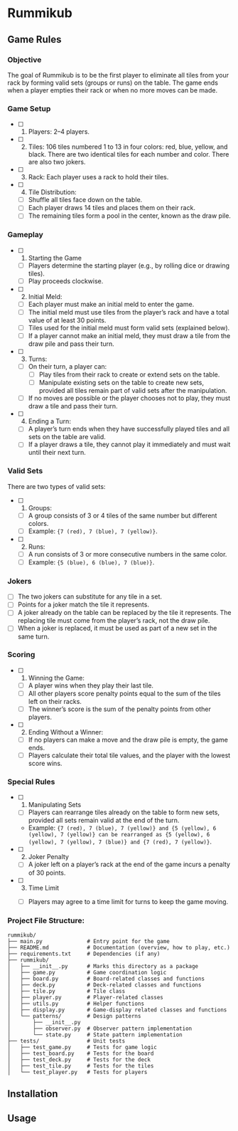 # Rummikub

## Game Rules

### Objective
The goal of Rummikub is to be the first player to eliminate all tiles from your rack by forming valid sets (groups or runs) on the table. The game ends when a player empties their rack or when no more moves can be made.

### Game Setup
- [ ] 1. Players: 2–4 players. 
- [ ] 2. Tiles: 106 tiles numbered 1 to 13 in four colors: red, blue, yellow, and black. There are two identical tiles for each number and color. There are also two jokers.
- [ ] 3. Rack: Each player uses a rack to hold their tiles.
- [ ] 4. Tile Distribution:
    - [ ] Shuffle all tiles face down on the table.
    - [ ] Each player draws 14 tiles and places them on their rack.
    - [ ] The remaining tiles form a pool in the center, known as the draw pile.

### Gameplay
- [ ] 1. Starting the Game 
    - [ ] Players determine the starting player (e.g., by rolling dice or drawing tiles).
    - [ ] Play proceeds clockwise.
- [ ] 2. Initial Meld:
    - [ ] Each player must make an initial meld to enter the game.
    - [ ] The initial meld must use tiles from the player’s rack and have a total value of at least 30 points.
    - [ ] Tiles used for the initial meld must form valid sets (explained below).
    - [ ] If a player cannot make an initial meld, they must draw a tile from the draw pile and pass their turn.
- [ ] 3. Turns: 
    - [ ] On their turn, a player can:
        - [ ] Play tiles from their rack to create or extend sets on the table.
        - [ ] Manipulate existing sets on the table to create new sets, provided all tiles remain part of valid sets after the manipulation.
    - [ ] If no moves are possible or the player chooses not to play, they must draw a tile and pass their turn.
- [ ] 4. Ending a Turn:
    - [ ] A player’s turn ends when they have successfully played tiles and all sets on the table are valid.
    - [ ] If a player draws a tile, they cannot play it immediately and must wait until their next turn.

### Valid Sets
There are two types of valid sets:
- [ ] 1. Groups:
    - [ ] A group consists of 3 or 4 tiles of the same number but different colors.
    - [ ] Example: `{7 (red), 7 (blue), 7 (yellow)}`.
- [ ] 2. Runs:
    - [ ] A run consists of 3 or more consecutive numbers in the same color.
    - [ ] Example: `{5 (blue), 6 (blue), 7 (blue)}`.

### Jokers
- [ ] The two jokers can substitute for any tile in a set.
- [ ] Points for a joker match the tile it represents.
- [ ] A joker already on the table can be replaced by the tile it represents. The replacing tile must come from the player’s rack, not the draw pile.
- [ ] When a joker is replaced, it must be used as part of a new set in the same turn.

### Scoring
- [ ] 1. Winning the Game:
    - [ ] A player wins when they play their last tile.
    - [ ] All other players score penalty points equal to the sum of the tiles left on their racks.
    - [ ] The winner’s score is the sum of the penalty points from other players.
- [ ] 2. Ending Without a Winner:
    - [ ] If no players can make a move and the draw pile is empty, the game ends.
    - [ ] Players calculate their total tile values, and the player with the lowest score wins.

### Special Rules
- [ ] 1. Manipulating Sets
    - [ ] Players can rearrange tiles already on the table to form new sets, provided all sets remain valid at the end of the turn.
    - Example: `{7 (red), 7 (blue), 7 (yellow)} and {5 (yellow), 6 (yellow), 7 (yellow)} can be rearranged as {5 (yellow), 6 (yellow), 7 (yellow), 7 (blue)} and {7 (red), 7 (yellow)}`.
- [ ] 2. Joker Penalty
    - [ ] A joker left on a player’s rack at the end of the game incurs a penalty of 30 points.
- [ ] 3. Time Limit
    - [ ] Players may agree to a time limit for turns to keep the game moving.


### Project File Structure:
```
rummikub/
├── main.py              # Entry point for the game
├── README.md            # Documentation (overview, how to play, etc.)
├── requirements.txt     # Dependencies (if any)
├── rummikub/
│   ├── __init__.py      # Marks this directory as a package
│   ├── game.py          # Game coordination logic
│   ├── board.py         # Board-related classes and functions
│   ├── deck.py          # Deck-related classes and functions
│   ├── tile.py          # Tile class
│   ├── player.py        # Player-related classes
│   ├── utils.py         # Helper functions
│   ├── display.py       # Game-display related classes and functions
│   └── patterns/        # Design patterns
│       ├── __init__.py  
│       ├── observer.py  # Observer pattern implementation
│       └── state.py     # State pattern implementation
├── tests/               # Unit tests
│   ├── test_game.py     # Tests for game logic
│   ├── test_board.py    # Tests for the board
│   ├── test_deck.py     # Tests for the deck
│   ├── test_tile.py     # Tests for the tiles
│   └── test_player.py   # Tests for players
```

## Installation

## Usage

